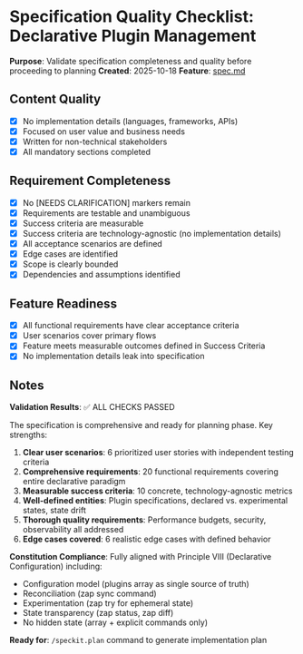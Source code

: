 # Specification Quality Checklist: Declarative Plugin Management

**Purpose**: Validate specification completeness and quality before proceeding to planning
**Created**: 2025-10-18
**Feature**: [spec.md](../spec.md)

## Content Quality

- [x] No implementation details (languages, frameworks, APIs)
- [x] Focused on user value and business needs
- [x] Written for non-technical stakeholders
- [x] All mandatory sections completed

## Requirement Completeness

- [x] No [NEEDS CLARIFICATION] markers remain
- [x] Requirements are testable and unambiguous
- [x] Success criteria are measurable
- [x] Success criteria are technology-agnostic (no implementation details)
- [x] All acceptance scenarios are defined
- [x] Edge cases are identified
- [x] Scope is clearly bounded
- [x] Dependencies and assumptions identified

## Feature Readiness

- [x] All functional requirements have clear acceptance criteria
- [x] User scenarios cover primary flows
- [x] Feature meets measurable outcomes defined in Success Criteria
- [x] No implementation details leak into specification

## Notes

**Validation Results**: ✅ ALL CHECKS PASSED

The specification is comprehensive and ready for planning phase. Key strengths:

1. **Clear user scenarios**: 6 prioritized user stories with independent testing criteria
2. **Comprehensive requirements**: 20 functional requirements covering entire declarative paradigm
3. **Measurable success criteria**: 10 concrete, technology-agnostic metrics
4. **Well-defined entities**: Plugin specifications, declared vs. experimental states, state drift
5. **Thorough quality requirements**: Performance budgets, security, observability all addressed
6. **Edge cases covered**: 6 realistic edge cases with defined behavior

**Constitution Compliance**: Fully aligned with Principle VIII (Declarative Configuration) including:
- Configuration model (plugins array as single source of truth)
- Reconciliation (zap sync command)
- Experimentation (zap try for ephemeral state)
- State transparency (zap status, zap diff)
- No hidden state (array + explicit commands only)

**Ready for**: `/speckit.plan` command to generate implementation plan
